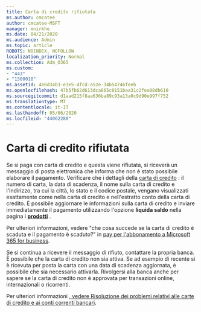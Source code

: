 ```yaml
---
title: Carta di credito rifiutata
ms.author: cmcatee
author: cmcatee-MSFT
manager: mnirkhe
ms.date: 04/21/2020
ms.audience: Admin
ms.topic: article
ROBOTS: NOINDEX, NOFOLLOW
localization_priority: Normal
ms.collection: Adm_O365
ms.custom:
- "443"
- "1500018"
ms.assetid: 4e6d34b3-e3e5-4fcd-a52e-34b54746feeb
ms.openlocfilehash: 47b5fb62d613dca665c0151baa31c2fea08db610
ms.sourcegitcommit: d1aad215f8aa636ba89c93a13a0c9d90e997f752
ms.translationtype: MT
ms.contentlocale: it-IT
ms.lasthandoff: 05/06/2020
ms.locfileid: "44062288"
---
```

# <a name="declined-credit-card"></a>Carta di credito rifiutata

Se si paga con carta di credito e questa viene rifiutata, si riceverà un messaggio di posta elettronica che informa che non è stato possibile elaborare il pagamento. Verificare che i dettagli della [carta di credito](https://go.microsoft.com/fwlink/p/?linkid=842054) : il numero di carta, la data di scadenza, il nome sulla carta di credito e l'indirizzo, tra cui la città, lo stato e il codice postale, vengano visualizzati esattamente come nella carta di credito e nell'estratto conto della carta di credito. È possibile aggiornare le informazioni sulla carta di credito e inviare immediatamente il pagamento utilizzando l'opzione **liquida saldo** nella pagina i **[prodotti](https://go.microsoft.com/fwlink/p/?linkid=842054)** . 

Per ulteriori informazioni, vedere "che cosa succede se la carta di credito è scaduta e il pagamento è scaduto?" in [pay per l'abbonamento a Microsoft 365 for business](https://docs.microsoft.com/office365/admin/subscriptions-and-billing/pay-for-your-subscription#what-if-my-credit-card-was-declined-and-my-payment-is-past-due).
  
Se si continua a ricevere il messaggio di rifiuto, contattare la propria banca. È possibile che la carta di credito non sia attiva. Se ad esempio di recente si è ricevuta per posta la carta con una data di scadenza aggiornata, è possibile che sia necessario attivarla. Rivolgersi alla banca anche per sapere se la carta di credito non è approvata per transazioni online, internazionali o ricorrenti.  
  
Per ulteriori informazioni [, vedere Risoluzione dei problemi relativi alle carte di credito e ai conti correnti bancari](https://docs.microsoft.com/office365/admin/subscriptions-and-billing/add-update-or-remove-credit-card-or-bank-account#troubleshooting-credit-cards-and-bank-accounts).